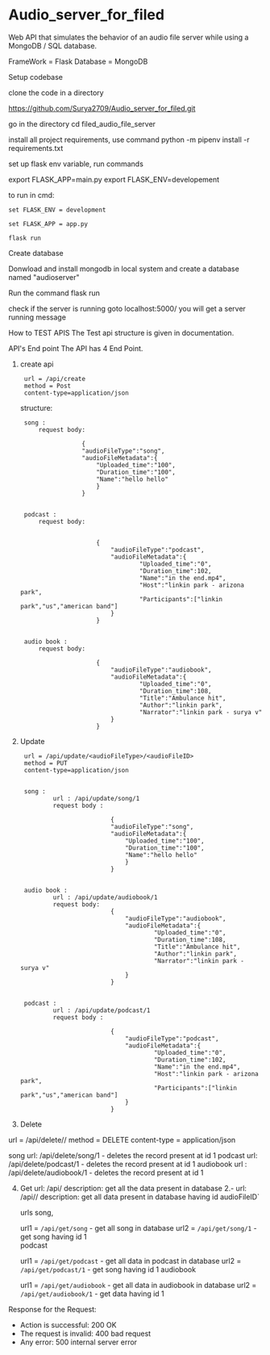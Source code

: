 # Audio_server_for_filed
Web API that simulates the behavior of an audio file  server while using a MongoDB / SQL database.


FrameWork = Flask
Database = MongoDB



Setup codebase

clone the code in a directory

https://github.com/Surya2709/Audio_server_for_filed.git

go in the directory cd filed_audio_file_server

install all project requirements, use command python -m pipenv install -r requirements.txt


set up flask env variable, run commands

export FLASK_APP=main.py
export FLASK_ENV=developement


to run  in cmd:

    set FLASK_ENV = development

    set FLASK_APP = app.py 

    flask run

Create database

Donwload and install mongodb in local system and create a database named "audioserver"


Run the command     flask run

check if the server is running goto localhost:5000/ you will get a server running message


How to TEST APIS
The Test api structure is given in documentation.

API's End point 
The API has 4 End Point.

1. create api 


        url = /api/create 
        method = Post
        content-type=application/json

    structure:

        song :
            request body:

                        {
                        "audioFileType":"song",
                        "audioFileMetadata":{
                            "Uploaded_time":"100",
                            "Duration_time":"100",
                            "Name":"hello hello"
                            }
                        }


        podcast : 
            request body:


                            {
                                "audioFileType":"podcast",
                                "audioFileMetadata":{
                                        "Uploaded_time":"0",
                                        "Duration_time":102,
                                        "Name":"in the end.mp4",
                                        "Host":"linkin park - arizona park",
                                        "Participants":["linkin park","us","american band"]
                                }
                            }     


        audio book :
            request body:

                            {
                                "audioFileType":"audiobook",
                                "audioFileMetadata":{
                                        "Uploaded_time":"0",
                                        "Duration_time":108,
                                        "Title":"Ambulance hit",
                                        "Author":"linkin park",
                                        "Narrator":"linkin park - surya v"
                                }
                            }





2. Update

        url = /api/update/<audioFileType>/<audioFileID> 
        method = PUT
        content-type=application/json


        song :
                url : /api/update/song/1
                request body : 

                                {
                                "audioFileType":"song",
                                "audioFileMetadata":{
                                    "Uploaded_time":"100",
                                    "Duration_time":"100",
                                    "Name":"hello hello"
                                    }
                                }


        audio book :
                url : /api/update/audiobook/1
                request body:
                                {
                                    "audioFileType":"audiobook",
                                    "audioFileMetadata":{
                                            "Uploaded_time":"0",
                                            "Duration_time":108,
                                            "Title":"Ambulance hit",
                                            "Author":"linkin park",
                                            "Narrator":"linkin park - surya v"
                                    }
                                }


        podcast : 
                url : /api/update/podcast/1
                request body :

                                {
                                    "audioFileType":"podcast",
                                    "audioFileMetadata":{
                                            "Uploaded_time":"0",
                                            "Duration_time":102,
                                            "Name":"in the end.mp4",
                                            "Host":"linkin park - arizona park",
                                            "Participants":["linkin park","us","american band"]
                                    }
                                }     


3. Delete

url = /api/delete/<audioFileType>/<audioFileID>
method = DELETE
content-type = application/json

song
url: /api/delete/song/1 - deletes the record present at id 1
podcast
url: /api/delete/podcast/1 - deletes the record present at id 1
audiobook
url : /api/delete/audiobook/1 - deletes the  record present at id 1


4. Get 
    url: /api/<audioFileType>
    description: get all the data present in <audioFileType> database 2.- url: /api/<audioFileType>/<audioFileID>
    description: get all data present in <audioFileType> database having id audioFileID`


    urls
    song,

    url1 = `/api/get/song` - get all song in database
    url2 = `/api/get/song/1` - get song having id 1       
    podcast

    url1 = `/api/get/podcast` - get all data in podcast in database
    url2 = `/api/get/podcast/1` - get song having id 1
    audiobook

    url1 = `/api/get/audiobook` - get all data in audiobook in database
    url2 = `/api/get/audiobook/1` - get data having id 1

Response for the Request:

- Action is successful: 200 OK
- The request is invalid: 400 bad request
- Any error: 500 internal server error